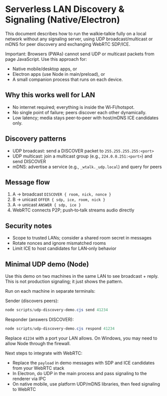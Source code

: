 # Serverless LAN Discovery & Signaling (Native/Electron)

This document describes how to run the walkie‑talkie fully on a local network without any signaling server, using UDP broadcast/multicast or mDNS for peer discovery and exchanging WebRTC SDP/ICE.

Important: Browsers (PWAs) cannot send UDP or multicast packets from page JavaScript. Use this approach for:
- Native mobile/desktop apps, or
- Electron apps (use Node in main/preload), or
- A small companion process that runs on each device.

## Why this works well for LAN
- No internet required; everything is inside the Wi‑Fi/hotspot.
- No single point of failure; peers discover each other dynamically.
- Low latency; media stays peer‑to‑peer with host/mDNS ICE candidates only.

## Discovery patterns
- UDP broadcast: send a DISCOVER packet to `255.255.255.255:<port>`
- UDP multicast: join a multicast group (e.g., `224.0.0.251:<port>`) and send DISCOVER
- mDNS: advertise a service (e.g., `_wtalk._udp.local`) and query for peers

## Message flow
1. A → broadcast `DISCOVER { room, nick, nonce }`
2. B → unicast `OFFER { sdp, ice, room, nick }`
3. A → unicast `ANSWER { sdp, ice }`
4. WebRTC connects P2P; push‑to‑talk streams audio directly

## Security notes
- Scope to trusted LANs; consider a shared room secret in messages
- Rotate nonces and ignore mismatched rooms
- Limit ICE to host candidates for LAN‑only behavior

## Minimal UDP demo (Node)
Use this demo on two machines in the same LAN to see broadcast + reply. This is not production signaling; it just shows the pattern.

Run on each machine in separate terminals:

Sender (discovers peers):
```powershell
node scripts/udp-discovery-demo.cjs send 41234
```

Responder (answers DISCOVER):
```powershell
node scripts/udp-discovery-demo.cjs respond 41234
```

Replace `41234` with a port your LAN allows. On Windows, you may need to allow Node through the firewall.

Next steps to integrate with WebRTC:
- Replace the `payload` in demo messages with SDP and ICE candidates from your WebRTC stack
- In Electron, do UDP in the main process and pass signaling to the renderer via IPC
- On native mobile, use platform UDP/mDNS libraries, then feed signaling to WebRTC
